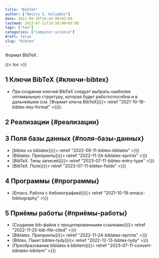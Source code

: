 ```yaml
---
title: "BibTeX"
author: ["Dmitry S. Kulyabov"]
date: 2021-09-28T16:49:00+03:00
lastmod: 2023-07-11T19:50:00+03:00
tags: ["tex"]
categories: ["computer-science"]
draft: false
slug: "bibtex"
---
```


Формат BibTeX.

<!--more-->

{{< toc >}}


## <span class="section-num">1</span> Ключи BibTeX {#ключи-bibtex}

-   При создании ключей BibTeX следует выбрать наиболее оптимальную структуру, которая будет работоспособна и в дальнейшем (см. [Формат ключа BibTeX]({{< relref "2021-10-18-bibtex-key-format" >}})).


## <span class="section-num">2</span> Реализации {#реализации}


## <span class="section-num">3</span> Поля базы данных {#поля-базы-данных}

-   [bibtex vs biblatex]({{< relref "2022-09-11-bibtex-biblatex" >}})
-   [Biblatex. Препринты]({{< relref "2022-11-24-biblatex-eprints" >}})
-   [BibTeX. Типы записей]({{< relref "2023-07-11-bibtex-entry-type" >}})
-   [BibTeX. Поля]({{< relref "2023-07-11-bibtex-fields" >}})


## <span class="section-num">4</span> Программы {#программы}

-   [Emacs. Работа с библиографией]({{< relref "2021-10-19-emacs-bibliography" >}})


## <span class="section-num">5</span> Приёмы работы {#приёмы-работы}

-   [Создание bib-файла с процитированными ссылками]({{< relref "2022-11-20-bib-file-cited" >}})
-   [Biblatex. Препринты]({{< relref "2022-11-24-biblatex-eprints" >}})
-   [Bibtex. Пакет bibtex-tydy]({{< relref "2022-12-13-bibtex-tydy" >}})
-   [Преобразование biblatex в bibitem]({{< relref "2023-07-11-convert-biblatex-bibitem" >}})

